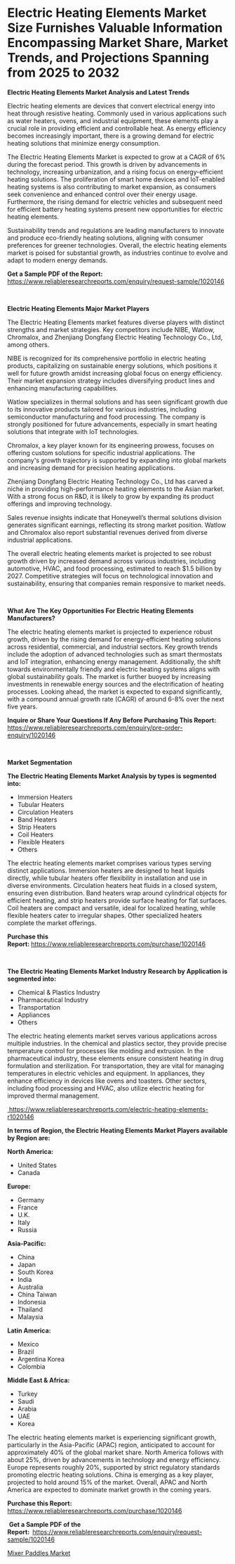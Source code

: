 <p><h1>Electric Heating Elements Market Size Furnishes Valuable Information Encompassing Market Share, Market Trends, and Projections Spanning from 2025 to 2032</h1></p><p><strong>Electric Heating Elements Market Analysis and Latest Trends</strong></p>
<p><p>Electric heating elements are devices that convert electrical energy into heat through resistive heating. Commonly used in various applications such as water heaters, ovens, and industrial equipment, these elements play a crucial role in providing efficient and controllable heat. As energy efficiency becomes increasingly important, there is a growing demand for electric heating solutions that minimize energy consumption.</p><p>The Electric Heating Elements Market is expected to grow at a CAGR of 6% during the forecast period. This growth is driven by advancements in technology, increasing urbanization, and a rising focus on energy-efficient heating solutions. The proliferation of smart home devices and IoT-enabled heating systems is also contributing to market expansion, as consumers seek convenience and enhanced control over their energy usage. Furthermore, the rising demand for electric vehicles and subsequent need for efficient battery heating systems present new opportunities for electric heating elements.</p><p>Sustainability trends and regulations are leading manufacturers to innovate and produce eco-friendly heating solutions, aligning with consumer preferences for greener technologies. Overall, the electric heating elements market is poised for substantial growth, as industries continue to evolve and adapt to modern energy demands.</p></p>
<p><strong>Get a Sample PDF of the Report:&nbsp;</strong> <a href="https://www.reliableresearchreports.com/enquiry/request-sample/1020146?utm_campaign=2199&utm_medium=2&utm_source=Github&utm_content=ia&utm_term=19022025&utm_id=electric-heating-elements">https://www.reliableresearchreports.com/enquiry/request-sample/1020146</a></p>
<p>&nbsp;</p>
<p><strong>Electric Heating Elements Major Market Players</strong></p>
<p><p>The Electric Heating Elements market features diverse players with distinct strengths and market strategies. Key competitors include NIBE, Watlow, Chromalox, and Zhenjiang Dongfang Electric Heating Technology Co., Ltd, among others. </p><p>NIBE is recognized for its comprehensive portfolio in electric heating products, capitalizing on sustainable energy solutions, which positions it well for future growth amidst increasing global focus on energy efficiency. Their market expansion strategy includes diversifying product lines and enhancing manufacturing capabilities.</p><p>Watlow specializes in thermal solutions and has seen significant growth due to its innovative products tailored for various industries, including semiconductor manufacturing and food processing. The company is strongly positioned for future advancements, especially in smart heating solutions that integrate with IoT technologies.</p><p>Chromalox, a key player known for its engineering prowess, focuses on offering custom solutions for specific industrial applications. The company's growth trajectory is supported by expanding into global markets and increasing demand for precision heating applications.</p><p>Zhenjiang Dongfang Electric Heating Technology Co., Ltd has carved a niche in providing high-performance heating elements to the Asian market. With a strong focus on R&D, it is likely to grow by expanding its product offerings and improving technology.</p><p>Sales revenue insights indicate that Honeywell’s thermal solutions division generates significant earnings, reflecting its strong market position. Watlow and Chromalox also report substantial revenues derived from diverse industrial applications.</p><p>The overall electric heating elements market is projected to see robust growth driven by increased demand across various industries, including automotive, HVAC, and food processing, estimated to reach $1.5 billion by 2027. Competitive strategies will focus on technological innovation and sustainability, ensuring that companies remain responsive to market needs.</p></p>
<p>&nbsp;</p>
<p><strong>What Are The Key Opportunities For Electric Heating Elements Manufacturers?</strong></p>
<p><p>The electric heating elements market is projected to experience robust growth, driven by the rising demand for energy-efficient heating solutions across residential, commercial, and industrial sectors. Key growth trends include the adoption of advanced technologies such as smart thermostats and IoT integration, enhancing energy management. Additionally, the shift towards environmentally friendly and electric heating systems aligns with global sustainability goals. The market is further buoyed by increasing investments in renewable energy sources and the electrification of heating processes. Looking ahead, the market is expected to expand significantly, with a compound annual growth rate (CAGR) of around 6-8% over the next five years.</p></p>
<p><strong>Inquire or Share Your Questions If Any Before Purchasing This Report:</strong> <a href="https://www.reliableresearchreports.com/enquiry/pre-order-enquiry/1020146?utm_campaign=2199&utm_medium=2&utm_source=Github&utm_content=ia&utm_term=19022025&utm_id=electric-heating-elements">https://www.reliableresearchreports.com/enquiry/pre-order-enquiry/1020146</a></p>
<p>&nbsp;</p>
<p><strong>Market Segmentation</strong></p>
<p><strong>The Electric Heating Elements Market Analysis by types is segmented into:</strong></p>
<p><ul><li>Immersion Heaters</li><li>Tubular Heaters</li><li>Circulation Heaters</li><li>Band Heaters</li><li>Strip Heaters</li><li>Coil Heaters</li><li>Flexible Heaters</li><li>Others</li></ul></p>
<p><p>The electric heating elements market comprises various types serving distinct applications. Immersion heaters are designed to heat liquids directly, while tubular heaters offer flexibility in installation and use in diverse environments. Circulation heaters heat fluids in a closed system, ensuring even distribution. Band heaters wrap around cylindrical objects for efficient heating, and strip heaters provide surface heating for flat surfaces. Coil heaters are compact and versatile, ideal for localized heating, while flexible heaters cater to irregular shapes. Other specialized heaters complete the market offerings.</p></p>
<p><strong>Purchase this Report:&nbsp;</strong><a href="https://www.reliableresearchreports.com/purchase/1020146?utm_campaign=2199&utm_medium=2&utm_source=Github&utm_content=ia&utm_term=19022025&utm_id=electric-heating-elements">https://www.reliableresearchreports.com/purchase/1020146</a></p>
<p>&nbsp;</p>
<p><strong>The Electric Heating Elements Market Industry Research by Application is segmented into:</strong></p>
<p><ul><li>Chemical & Plastics Industry</li><li>Pharmaceutical Industry</li><li>Transportation</li><li>Appliances</li><li>Others</li></ul></p>
<p><p>The electric heating elements market serves various applications across multiple industries. In the chemical and plastics sector, they provide precise temperature control for processes like molding and extrusion. In the pharmaceutical industry, these elements ensure consistent heating in drug formulation and sterilization. For transportation, they are vital for managing temperatures in electric vehicles and equipment. In appliances, they enhance efficiency in devices like ovens and toasters. Other sectors, including food processing and HVAC, also utilize electric heating for improved thermal management.</p></p>
<p><a href="https://www.reliableresearchreports.com/electric-heating-elements-r1020146?utm_campaign=2199&utm_medium=2&utm_source=Github&utm_content=ia&utm_term=19022025&utm_id=electric-heating-elements">&nbsp;https://www.reliableresearchreports.com/electric-heating-elements-r1020146</a></p>
<p><strong>In terms of Region, the Electric Heating Elements Market Players available by Region are:</strong></p>
<p>
    <p> <strong> North America: </strong>
        <ul>
            <li>United States</li>
            <li>Canada</li>
        </ul>
        </p> 
    <p> <strong> Europe: </strong>
        <ul>
            <li>Germany</li>
            <li>France</li>
            <li>U.K.</li>
            <li>Italy</li>
            <li>Russia</li>
        </ul>
        </p> 
    <p> <strong> Asia-Pacific: </strong>
        <ul>
            <li>China</li>
            <li>Japan</li>
            <li>South Korea</li>
            <li>India</li>
            <li>Australia</li>
            <li>China Taiwan</li>
            <li>Indonesia</li>
            <li>Thailand</li>
            <li>Malaysia</li>
        </ul>
        </p> 
    <p> <strong> Latin America: </strong>
        <ul>
            <li>Mexico</li>
            <li>Brazil</li>
            <li>Argentina Korea</li>
            <li>Colombia</li>
        </ul>
        </p> 
    <p> <strong> Middle East & Africa: </strong>
        <ul>
            <li>Turkey</li>
            <li>Saudi</li>
            <li>Arabia</li>
            <li>UAE</li>
            <li>Korea</li>
        </ul>
    </p>
    </p>
<p><p>The electric heating elements market is experiencing significant growth, particularly in the Asia-Pacific (APAC) region, anticipated to account for approximately 40% of the global market share. North America follows with about 25%, driven by advancements in technology and energy efficiency. Europe represents roughly 20%, supported by strict regulatory standards promoting electric heating solutions. China is emerging as a key player, projected to hold around 15% of the market. Overall, APAC and North America are expected to dominate market growth in the coming years.</p></p>
<p><strong>Purchase this Report: </strong><a href="https://www.reliableresearchreports.com/purchase/1020146?utm_campaign=2199&utm_medium=2&utm_source=Github&utm_content=ia&utm_term=19022025&utm_id=electric-heating-elements">https://www.reliableresearchreports.com/purchase/1020146</a></p>
<p>&nbsp;<strong>Get a Sample PDF of the Report:&nbsp;&nbsp;</strong><a href="https://www.reliableresearchreports.com/enquiry/request-sample/1020146?utm_campaign=2199&utm_medium=2&utm_source=Github&utm_content=ia&utm_term=19022025&utm_id=electric-heating-elements">https://www.reliableresearchreports.com/enquiry/request-sample/1020146</a></p>
<p><strong></strong></p>
<p><p><a href="https://github.com/LilianFaulkner65/Market-Research-Report-List-1/blob/main/mixer-paddles-market.md?utm_campaign=2199&utm_medium=2&utm_source=Github&utm_content=ia&utm_term=19022025&utm_id=electric-heating-elements">Mixer Paddles Market</a></p></p>